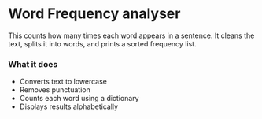 # Word Frequency analyser

This counts how many times each word appears in a sentence. It cleans the text, splits it into words, and prints a sorted frequency list.

### What it does
- Converts text to lowercase
- Removes punctuation
- Counts each word using a dictionary
- Displays results alphabetically